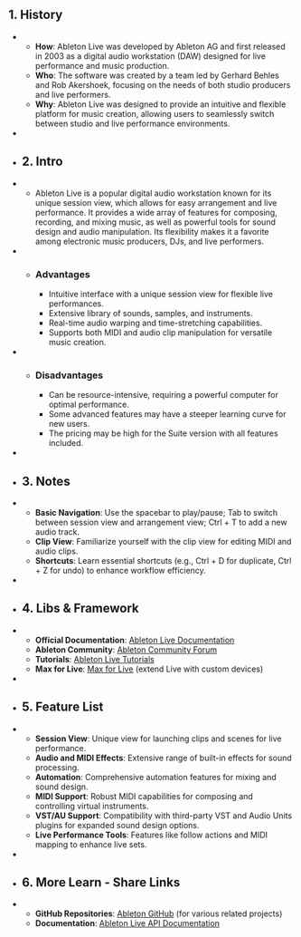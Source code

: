 ## 1. History
-
	- **How**: Ableton Live was developed by Ableton AG and first released in 2003 as a digital audio workstation (DAW) designed for live performance and music production.
	- **Who**: The software was created by a team led by Gerhard Behles and Rob Akershoek, focusing on the needs of both studio producers and live performers.
	- **Why**: Ableton Live was designed to provide an intuitive and flexible platform for music creation, allowing users to seamlessly switch between studio and live performance environments.
-
- ## 2. Intro
-
	- Ableton Live is a popular digital audio workstation known for its unique session view, which allows for easy arrangement and live performance. It provides a wide array of features for composing, recording, and mixing music, as well as powerful tools for sound design and audio manipulation. Its flexibility makes it a favorite among electronic music producers, DJs, and live performers.
-
	- ### Advantages
		- Intuitive interface with a unique session view for flexible live performances.
		- Extensive library of sounds, samples, and instruments.
		- Real-time audio warping and time-stretching capabilities.
		- Supports both MIDI and audio clip manipulation for versatile music creation.
-
	- ### Disadvantages
		- Can be resource-intensive, requiring a powerful computer for optimal performance.
		- Some advanced features may have a steeper learning curve for new users.
		- The pricing may be high for the Suite version with all features included.
-
- ## 3. Notes
-
	- **Basic Navigation**: Use the spacebar to play/pause; Tab to switch between session view and arrangement view; Ctrl + T to add a new audio track.
	- **Clip View**: Familiarize yourself with the clip view for editing MIDI and audio clips.
	- **Shortcuts**: Learn essential shortcuts (e.g., Ctrl + D for duplicate, Ctrl + Z for undo) to enhance workflow efficiency.
-
- ## 4. Libs & Framework
-
	- **Official Documentation**: [Ableton Live Documentation](https://www.ableton.com/en/manual/)
	- **Ableton Community**: [Ableton Community Forum](https://community.ableton.com/)
	- **Tutorials**: [Ableton Live Tutorials](https://www.ableton.com/en/learn/)
	- **Max for Live**: [Max for Live](https://www.ableton.com/en/max-for-live/) (extend Live with custom devices)
-
- ## 5. Feature List
-
	- **Session View**: Unique view for launching clips and scenes for live performance.
	- **Audio and MIDI Effects**: Extensive range of built-in effects for sound processing.
	- **Automation**: Comprehensive automation features for mixing and sound design.
	- **MIDI Support**: Robust MIDI capabilities for composing and controlling virtual instruments.
	- **VST/AU Support**: Compatibility with third-party VST and Audio Units plugins for expanded sound design options.
	- **Live Performance Tools**: Features like follow actions and MIDI mapping to enhance live sets.
-
- ## 6. More Learn - Share Links
-
	- **GitHub Repositories**: [Ableton GitHub](https://github.com/Ableton) (for various related projects)
	- **Documentation**: [Ableton Live API Documentation](https://ableton.github.io/live-api/)